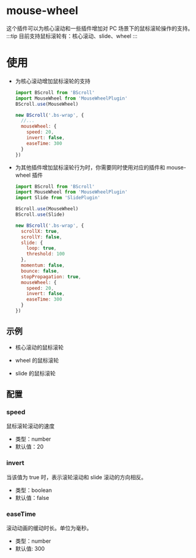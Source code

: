 # mouse-wheel
这个插件可以为核心滚动和一些插件增加对 PC 场景下的鼠标滚轮操作的支持。
:::tip
目前支持鼠标滚轮有：核心滚动、slide、wheel
:::

# 使用

- 为核心滚动增加鼠标滚轮的支持

  ```js
  import BScroll from 'BScroll'
  import MouseWheel from 'MouseWheelPlugin'
  BScroll.use(MouseWheel)

  new BScroll('.bs-wrap', {
    //...
    mouseWheel: {
      speed: 20,
      invert: false,
      easeTime: 300
    }
  })
  ```

- 为其他插件增加鼠标滚轮行为时，你需要同时使用对应的插件和 mouse-wheel 插件

  ```js
  import BScroll from 'BScroll'
  import MouseWheel from 'MouseWheelPlugin'
  import Slide from 'SlidePlugin'

  BScroll.use(MouseWheel)
  BScroll.use(Slide)

  new BScroll('.bs-wrap', {
    scrollX: true,
    scrollY: false,
    slide: {
      loop: true,
      threshold: 100
    },
    momentum: false,
    bounce: false,
    stopPropagation: true,
    mouseWheel: {
      speed: 20,
      invert: false,
      easeTime: 300
    }
  })
  ```

## 示例

- 核心滚动的鼠标滚轮

  <demo :hide-qrcode="true">
    <template slot="code-template">
      <<< @/example/vue/demo/core/mouse-wheel.vue?template
    </template>
    <template slot="code-script">
      <<< @/example/vue/demo/core/mouse-wheel.vue?script
    </template>
    <template slot="code-style">
      <<< @/example/vue/demo/core/mouse-wheel.vue?style
    </template>
    <core-mouse-wheel slot="demo"></core-mouse-wheel>
  </demo>

- wheel 的鼠标滚轮

- slide 的鼠标滚轮

  <demo :hide-qrcode="true">
    <template slot="code-template">
      <<< @/example/vue/demo/slide/pc.vue?template
    </template>
    <template slot="code-script">
      <<< @/example/vue/demo/slide/pc.vue?script
    </template>
    <template slot="code-style">
      <<< @/example/vue/demo/slide/pc.vue?style
    </template>
    <slide-pc slot="demo"></slide-pc>
  </demo>

## 配置

### speed
鼠标滚轮滚动的速度
- 类型：number
- 默认值：20

### invert
当该值为 true 时，表示滚轮滚动和 slide 滚动的方向相反。
- 类型：boolean
- 默认值：false

### easeTime
滚动动画的缓动时长。单位为毫秒。
- 类型：number
- 默认值: 300
